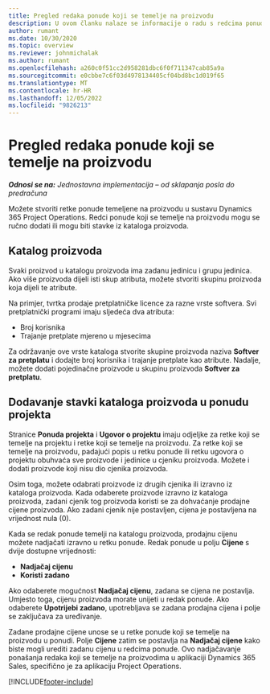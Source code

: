 ```yaml
---
title: Pregled redaka ponude koji se temelje na proizvodu
description: U ovom članku nalaze se informacije o radu s redcima ponude koji se temelje na proizvodu.
author: rumant
ms.date: 10/30/2020
ms.topic: overview
ms.reviewer: johnmichalak
ms.author: rumant
ms.openlocfilehash: a260c0f51cc2d958281dbc6f0f711347cab85a9a
ms.sourcegitcommit: e0cbbe7c6f03d4978134405cf04bd8bc1d019f65
ms.translationtype: MT
ms.contentlocale: hr-HR
ms.lasthandoff: 12/05/2022
ms.locfileid: "9826213"
---
```

# <a name="product-based-quote-lines-overview"></a>Pregled redaka ponude koji se temelje na proizvodu

_**Odnosi se na:** Jednostavna implementacija – od sklapanja posla do predračuna_

Možete stvoriti retke ponude temeljene na proizvodu u sustavu Dynamics 365 Project Operations. Redci ponude koji se temelje na proizvodu mogu se ručno dodati ili mogu biti stavke iz kataloga proizvoda.

## <a name="product-catalog"></a>Katalog proizvoda

Svaki proizvod u katalogu proizvoda ima zadanu jedinicu i grupu jedinica. Ako više proizvoda dijeli isti skup atributa, možete stvoriti skupinu proizvoda koja dijeli te atribute. 

Na primjer, tvrtka prodaje pretplatničke licence za razne vrste softvera. Svi pretplatnički programi imaju sljedeća dva atributa:

- Broj korisnika
- Trajanje pretplate mjereno u mjesecima

Za održavanje ove vrste kataloga stvorite skupine proizvoda naziva **Softver za pretplatu** i dodajte broj korisnika i trajanje pretplate kao atribute. Nadalje, možete dodati pojedinačne proizvode u skupinu proizvoda **Softver za pretplatu**.

## <a name="add-product-catalog-items-to-a-project-quote"></a>Dodavanje stavki kataloga proizvoda u ponudu projekta

Stranice **Ponuda projekta** i **Ugovor o projektu** imaju odjeljke za retke koji se temelje na projektu i retke koji se temelje na proizvodu. Za retke koji se temelje na proizvodu, padajući popis u retku ponude ili retku ugovora o projektu obuhvaća sve proizvode i jedinice u cjeniku proizvoda. Možete i dodati proizvode koji nisu dio cjenika proizvoda.

Osim toga, možete odabrati proizvode iz drugih cjenika ili izravno iz kataloga proizvoda. Kada odaberete proizvode izravno iz kataloga proizvoda, zadani cjenik tog proizvoda koristi se za dohvaćanje prodajne cijene proizvoda. Ako zadani cjenik nije postavljen, cijena je postavljena na vrijednost nula (0).

Kada se redak ponude temelji na katalogu proizvoda, prodajnu cijenu možete nadjačati izravno u retku ponude. Redak ponude u polju **Cijene** s dvije dostupne vrijednosti:

- **Nadjačaj cijenu**
- **Koristi zadano**

Ako odaberete mogućnost **Nadjačaj cijenu**, zadana se cijena ne postavlja. Umjesto toga, cijenu proizvoda morate unijeti u redak ponude. Ako odaberete **Upotrijebi zadano**, upotrebljava se zadana prodajna cijena i polje se zaključava za uređivanje.

Zadane prodajne cijene unose se u retke ponude koji se temelje na proizvodu u ponudi. Polje **Cijene** zatim se postavlja na **Nadjačaj cijene** kako biste mogli urediti zadanu cijenu u redcima ponude. Ovo nadjačavanje ponašanja redaka koji se temelje na proizvodima u aplikaciji Dynamics 365 Sales, specifično je za aplikaciju Project Operations.


[!INCLUDE[footer-include](../../includes/footer-banner.md)]
